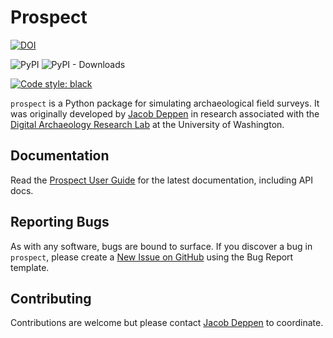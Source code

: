 # Prospect

[![DOI](https://zenodo.org/badge/157437912.svg)](https://zenodo.org/badge/latestdoi/157437912)

![PyPI](https://img.shields.io/pypi/v/prospect) ![PyPI - Downloads](https://img.shields.io/pypi/dm/prospect)

[![Code style: black](https://img.shields.io/badge/code%20style-black-000000.svg)](https://github.com/psf/black)

`prospect` is a Python package for simulating archaeological field surveys. It was originally developed by [Jacob Deppen](https://deppen8.github.io/) in research associated with the [Digital Archaeology Research Lab](https://www.digarlab.uw.edu/) at the University of Washington.

## Documentation

Read the [Prospect User Guide](https://deppen8.github.io/prospect) for the latest documentation, including API docs.

## Reporting Bugs

As with any software, bugs are bound to surface. If you discover a bug in `prospect`, please create a [New Issue on GitHub](https://github.com/deppen8/prospect/issues/new/choose) using the Bug Report template.

## Contributing

Contributions are welcome but please contact [Jacob Deppen](prospect.python@gmail.com) to coordinate.
